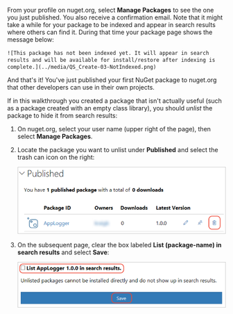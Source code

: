 From your profile on nuget.org, select **Manage Packages** to see the one you just published. You also receive a confirmation email. Note that it might take a while for your package to be indexed and appear in search results where others can find it. During that time your package page shows the message below:

    ![This package has not been indexed yet. It will appear in search results and will be available for install/restore after indexing is complete.](../media/QS_Create-03-NotIndexed.png)

And that's it! You've just published your first NuGet package to nuget.org that other developers can use in their own projects.

If in this walkthrough you created a package that isn't actually useful (such as a package created with an empty class library), you should *unlist* the package to hide it from search results:

1. On nuget.org, select your user name (upper right of the page), then select **Manage Packages**.

1. Locate the package you want to unlist under **Published** and select the trash can icon on the right:

    ![Trash can icon shown for a package listing on nuget.org](../media/qs_create-vs-03-trash-can.png)

1. On the subsequent page, clear the box labeled **List (package-name) in search results** and select **Save**:

    ![Clearing the List checkbox for a package on nuget.org](../media/qs_create-vs-04-unlist.png)